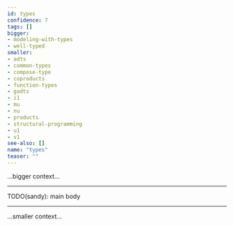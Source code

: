 ```yaml
---
id: types
confidence: 7
tags: []
bigger:
- modeling-with-types
- well-typed
smaller:
- adts
- common-types
- compose-type
- coproducts
- function-types
- gadts
- i1
- mu
- nu
- products
- structural-programming
- u1
- v1
see-also: []
name: "types"
teaser: ""
---
```



...bigger context...

---

TODO(sandy): main body

---

...smaller context...
